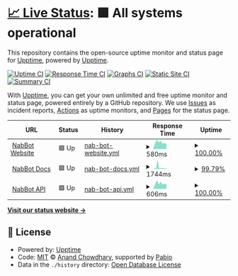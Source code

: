 # [📈 Live Status](https://upptime.github.io/upptime): <!--live status--> **🟩 All systems operational**

This repository contains the open-source uptime monitor and status page for [Upptime](https://upptime.js.org), powered by [Upptime](https://github.com/upptime/upptime).

[![Uptime CI](https://github.com/NabDev/status/workflows/Uptime%20CI/badge.svg)](https://github.com/NabDev/status/actions?query=workflow%3A%22Uptime+CI%22)
[![Response Time CI](https://github.com/NabDev/status/workflows/Response%20Time%20CI/badge.svg)](https://github.com/NabDev/status/actions?query=workflow%3A%22Response+Time+CI%22)
[![Graphs CI](https://github.com/NabDev/status/workflows/Graphs%20CI/badge.svg)](https://github.com/NabDev/status/actions?query=workflow%3A%22Graphs+CI%22)
[![Static Site CI](https://github.com/NabDev/status/workflows/Static%20Site%20CI/badge.svg)](https://github.com/NabDev/status/actions?query=workflow%3A%22Static+Site+CI%22)
[![Summary CI](https://github.com/NabDev/status/workflows/Summary%20CI/badge.svg)](https://github.com/NabDev/status/actions?query=workflow%3A%22Summary+CI%22)

With [Upptime](https://upptime.js.org), you can get your own unlimited and free uptime monitor and status page, powered entirely by a GitHub repository. We use [Issues](https://github.com/upptime/upptime/issues) as incident reports, [Actions](https://github.com/NabDev/status/actions) as uptime monitors, and [Pages](https://upptime.github.io/upptime) for the status page.

<!--start: status pages-->
<!-- This summary is generated by Upptime (https://github.com/upptime/upptime) -->
<!-- Do not edit this manually, your changes will be overwritten -->
<!-- prettier-ignore -->
| URL | Status | History | Response Time | Uptime |
| --- | ------ | ------- | ------------- | ------ |
| <img alt="" src="https://icons.duckduckgo.com/ip3/nabbot.xyz.ico" height="13"> [NabBot Website](https://nabbot.xyz) | 🟩 Up | [nab-bot-website.yml](https://github.com/NabDev/status/commits/HEAD/history/nab-bot-website.yml) | <details><summary><img alt="Response time graph" src="./graphs/nab-bot-website/response-time-week.png" height="20"> 580ms</summary><br><a href="https://NabDev.github.io/status/history/nab-bot-website"><img alt="Response time 1078" src="https://img.shields.io/endpoint?url=https%3A%2F%2Fraw.githubusercontent.com%2FNabDev%2Fstatus%2FHEAD%2Fapi%2Fnab-bot-website%2Fresponse-time.json"></a><br><a href="https://NabDev.github.io/status/history/nab-bot-website"><img alt="24-hour response time 438" src="https://img.shields.io/endpoint?url=https%3A%2F%2Fraw.githubusercontent.com%2FNabDev%2Fstatus%2FHEAD%2Fapi%2Fnab-bot-website%2Fresponse-time-day.json"></a><br><a href="https://NabDev.github.io/status/history/nab-bot-website"><img alt="7-day response time 580" src="https://img.shields.io/endpoint?url=https%3A%2F%2Fraw.githubusercontent.com%2FNabDev%2Fstatus%2FHEAD%2Fapi%2Fnab-bot-website%2Fresponse-time-week.json"></a><br><a href="https://NabDev.github.io/status/history/nab-bot-website"><img alt="30-day response time 1224" src="https://img.shields.io/endpoint?url=https%3A%2F%2Fraw.githubusercontent.com%2FNabDev%2Fstatus%2FHEAD%2Fapi%2Fnab-bot-website%2Fresponse-time-month.json"></a><br><a href="https://NabDev.github.io/status/history/nab-bot-website"><img alt="1-year response time 1078" src="https://img.shields.io/endpoint?url=https%3A%2F%2Fraw.githubusercontent.com%2FNabDev%2Fstatus%2FHEAD%2Fapi%2Fnab-bot-website%2Fresponse-time-year.json"></a></details> | <details><summary><a href="https://NabDev.github.io/status/history/nab-bot-website">100.00%</a></summary><a href="https://NabDev.github.io/status/history/nab-bot-website"><img alt="All-time uptime 99.38%" src="https://img.shields.io/endpoint?url=https%3A%2F%2Fraw.githubusercontent.com%2FNabDev%2Fstatus%2FHEAD%2Fapi%2Fnab-bot-website%2Fuptime.json"></a><br><a href="https://NabDev.github.io/status/history/nab-bot-website"><img alt="24-hour uptime 100.00%" src="https://img.shields.io/endpoint?url=https%3A%2F%2Fraw.githubusercontent.com%2FNabDev%2Fstatus%2FHEAD%2Fapi%2Fnab-bot-website%2Fuptime-day.json"></a><br><a href="https://NabDev.github.io/status/history/nab-bot-website"><img alt="7-day uptime 100.00%" src="https://img.shields.io/endpoint?url=https%3A%2F%2Fraw.githubusercontent.com%2FNabDev%2Fstatus%2FHEAD%2Fapi%2Fnab-bot-website%2Fuptime-week.json"></a><br><a href="https://NabDev.github.io/status/history/nab-bot-website"><img alt="30-day uptime 99.85%" src="https://img.shields.io/endpoint?url=https%3A%2F%2Fraw.githubusercontent.com%2FNabDev%2Fstatus%2FHEAD%2Fapi%2Fnab-bot-website%2Fuptime-month.json"></a><br><a href="https://NabDev.github.io/status/history/nab-bot-website"><img alt="1-year uptime 99.38%" src="https://img.shields.io/endpoint?url=https%3A%2F%2Fraw.githubusercontent.com%2FNabDev%2Fstatus%2FHEAD%2Fapi%2Fnab-bot-website%2Fuptime-year.json"></a></details>
| <img alt="" src="https://icons.duckduckgo.com/ip3/docs.nabbot.xyz.ico" height="13"> [NabBot Docs](https://docs.nabbot.xyz) | 🟩 Up | [nab-bot-docs.yml](https://github.com/NabDev/status/commits/HEAD/history/nab-bot-docs.yml) | <details><summary><img alt="Response time graph" src="./graphs/nab-bot-docs/response-time-week.png" height="20"> 1744ms</summary><br><a href="https://NabDev.github.io/status/history/nab-bot-docs"><img alt="Response time 1258" src="https://img.shields.io/endpoint?url=https%3A%2F%2Fraw.githubusercontent.com%2FNabDev%2Fstatus%2FHEAD%2Fapi%2Fnab-bot-docs%2Fresponse-time.json"></a><br><a href="https://NabDev.github.io/status/history/nab-bot-docs"><img alt="24-hour response time 560" src="https://img.shields.io/endpoint?url=https%3A%2F%2Fraw.githubusercontent.com%2FNabDev%2Fstatus%2FHEAD%2Fapi%2Fnab-bot-docs%2Fresponse-time-day.json"></a><br><a href="https://NabDev.github.io/status/history/nab-bot-docs"><img alt="7-day response time 1744" src="https://img.shields.io/endpoint?url=https%3A%2F%2Fraw.githubusercontent.com%2FNabDev%2Fstatus%2FHEAD%2Fapi%2Fnab-bot-docs%2Fresponse-time-week.json"></a><br><a href="https://NabDev.github.io/status/history/nab-bot-docs"><img alt="30-day response time 1621" src="https://img.shields.io/endpoint?url=https%3A%2F%2Fraw.githubusercontent.com%2FNabDev%2Fstatus%2FHEAD%2Fapi%2Fnab-bot-docs%2Fresponse-time-month.json"></a><br><a href="https://NabDev.github.io/status/history/nab-bot-docs"><img alt="1-year response time 1258" src="https://img.shields.io/endpoint?url=https%3A%2F%2Fraw.githubusercontent.com%2FNabDev%2Fstatus%2FHEAD%2Fapi%2Fnab-bot-docs%2Fresponse-time-year.json"></a></details> | <details><summary><a href="https://NabDev.github.io/status/history/nab-bot-docs">99.79%</a></summary><a href="https://NabDev.github.io/status/history/nab-bot-docs"><img alt="All-time uptime 99.32%" src="https://img.shields.io/endpoint?url=https%3A%2F%2Fraw.githubusercontent.com%2FNabDev%2Fstatus%2FHEAD%2Fapi%2Fnab-bot-docs%2Fuptime.json"></a><br><a href="https://NabDev.github.io/status/history/nab-bot-docs"><img alt="24-hour uptime 100.00%" src="https://img.shields.io/endpoint?url=https%3A%2F%2Fraw.githubusercontent.com%2FNabDev%2Fstatus%2FHEAD%2Fapi%2Fnab-bot-docs%2Fuptime-day.json"></a><br><a href="https://NabDev.github.io/status/history/nab-bot-docs"><img alt="7-day uptime 99.79%" src="https://img.shields.io/endpoint?url=https%3A%2F%2Fraw.githubusercontent.com%2FNabDev%2Fstatus%2FHEAD%2Fapi%2Fnab-bot-docs%2Fuptime-week.json"></a><br><a href="https://NabDev.github.io/status/history/nab-bot-docs"><img alt="30-day uptime 99.81%" src="https://img.shields.io/endpoint?url=https%3A%2F%2Fraw.githubusercontent.com%2FNabDev%2Fstatus%2FHEAD%2Fapi%2Fnab-bot-docs%2Fuptime-month.json"></a><br><a href="https://NabDev.github.io/status/history/nab-bot-docs"><img alt="1-year uptime 99.32%" src="https://img.shields.io/endpoint?url=https%3A%2F%2Fraw.githubusercontent.com%2FNabDev%2Fstatus%2FHEAD%2Fapi%2Fnab-bot-docs%2Fuptime-year.json"></a></details>
| <img alt="" src="https://icons.duckduckgo.com/ip3/api.nabbot.xyz.ico" height="13"> [NabBot API](https://api.nabbot.xyz/healthcheck) | 🟩 Up | [nab-bot-api.yml](https://github.com/NabDev/status/commits/HEAD/history/nab-bot-api.yml) | <details><summary><img alt="Response time graph" src="./graphs/nab-bot-api/response-time-week.png" height="20"> 606ms</summary><br><a href="https://NabDev.github.io/status/history/nab-bot-api"><img alt="Response time 1159" src="https://img.shields.io/endpoint?url=https%3A%2F%2Fraw.githubusercontent.com%2FNabDev%2Fstatus%2FHEAD%2Fapi%2Fnab-bot-api%2Fresponse-time.json"></a><br><a href="https://NabDev.github.io/status/history/nab-bot-api"><img alt="24-hour response time 483" src="https://img.shields.io/endpoint?url=https%3A%2F%2Fraw.githubusercontent.com%2FNabDev%2Fstatus%2FHEAD%2Fapi%2Fnab-bot-api%2Fresponse-time-day.json"></a><br><a href="https://NabDev.github.io/status/history/nab-bot-api"><img alt="7-day response time 606" src="https://img.shields.io/endpoint?url=https%3A%2F%2Fraw.githubusercontent.com%2FNabDev%2Fstatus%2FHEAD%2Fapi%2Fnab-bot-api%2Fresponse-time-week.json"></a><br><a href="https://NabDev.github.io/status/history/nab-bot-api"><img alt="30-day response time 1268" src="https://img.shields.io/endpoint?url=https%3A%2F%2Fraw.githubusercontent.com%2FNabDev%2Fstatus%2FHEAD%2Fapi%2Fnab-bot-api%2Fresponse-time-month.json"></a><br><a href="https://NabDev.github.io/status/history/nab-bot-api"><img alt="1-year response time 1159" src="https://img.shields.io/endpoint?url=https%3A%2F%2Fraw.githubusercontent.com%2FNabDev%2Fstatus%2FHEAD%2Fapi%2Fnab-bot-api%2Fresponse-time-year.json"></a></details> | <details><summary><a href="https://NabDev.github.io/status/history/nab-bot-api">100.00%</a></summary><a href="https://NabDev.github.io/status/history/nab-bot-api"><img alt="All-time uptime 99.91%" src="https://img.shields.io/endpoint?url=https%3A%2F%2Fraw.githubusercontent.com%2FNabDev%2Fstatus%2FHEAD%2Fapi%2Fnab-bot-api%2Fuptime.json"></a><br><a href="https://NabDev.github.io/status/history/nab-bot-api"><img alt="24-hour uptime 100.00%" src="https://img.shields.io/endpoint?url=https%3A%2F%2Fraw.githubusercontent.com%2FNabDev%2Fstatus%2FHEAD%2Fapi%2Fnab-bot-api%2Fuptime-day.json"></a><br><a href="https://NabDev.github.io/status/history/nab-bot-api"><img alt="7-day uptime 100.00%" src="https://img.shields.io/endpoint?url=https%3A%2F%2Fraw.githubusercontent.com%2FNabDev%2Fstatus%2FHEAD%2Fapi%2Fnab-bot-api%2Fuptime-week.json"></a><br><a href="https://NabDev.github.io/status/history/nab-bot-api"><img alt="30-day uptime 99.86%" src="https://img.shields.io/endpoint?url=https%3A%2F%2Fraw.githubusercontent.com%2FNabDev%2Fstatus%2FHEAD%2Fapi%2Fnab-bot-api%2Fuptime-month.json"></a><br><a href="https://NabDev.github.io/status/history/nab-bot-api"><img alt="1-year uptime 99.91%" src="https://img.shields.io/endpoint?url=https%3A%2F%2Fraw.githubusercontent.com%2FNabDev%2Fstatus%2FHEAD%2Fapi%2Fnab-bot-api%2Fuptime-year.json"></a></details>

<!--end: status pages-->

[**Visit our status website →**](https://upptime.github.io/upptime)

## 📄 License

- Powered by: [Upptime](https://github.com/upptime/upptime)
- Code: [MIT](./LICENSE) © [Anand Chowdhary](https://anandchowdhary.com), supported by [Pabio](https://pabio.com)
- Data in the `./history` directory: [Open Database License](https://opendatacommons.org/licenses/odbl/1-0/)

